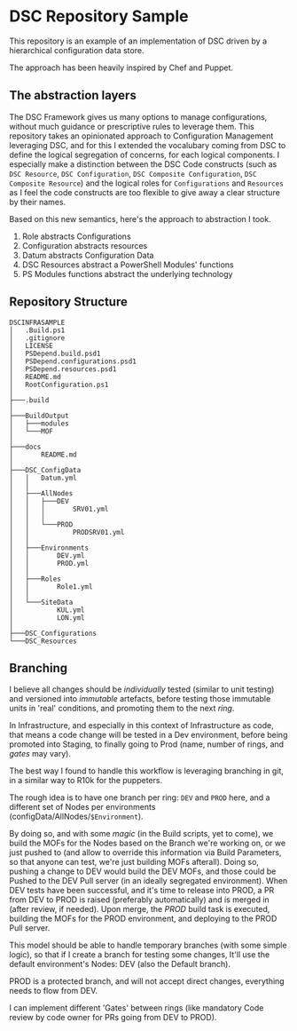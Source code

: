 # DSC Repository Sample

This repository is an example of an implementation of DSC driven by a hierarchical configuration data store.

The approach has been heavily inspired by Chef and Puppet.

## The abstraction layers

The DSC Framework gives us many options to manage configurations, without much guidance or prescriptive rules to leverage them.
This repository takes an opinionated approach to Configuration Management leveraging DSC, and for this I extended the vocalubary coming from DSC to define the logical segregation of concerns, for each logical components.
I especially make a distinction between the DSC Code constructs (such as `DSC Resource`, `DSC Configuration`, `DSC Composite Configuration`, `DSC Composite Resource`) and the logical roles for `Configurations` and `Resources` as I feel the code constructs are too flexible to give away a clear structure by their names.

Based on this new semantics, here's the approach to abstraction I took.

1. Role abstracts Configurations
2. Configuration abstracts resources
3. Datum abstracts Configuration Data
4. DSC Resources abstract a PowerShell Modules' functions
5. PS Modules functions abstract the underlying technology


## Repository Structure

```
DSCINFRASAMPLE
│   .Build.ps1
│   .gitignore
│   LICENSE
│   PSDepend.build.psd1
│   PSDepend.configurations.psd1
│   PSDepend.resources.psd1
│   README.md
│   RootConfiguration.ps1
│
├───.build
│
├───BuildOutput
│   ├───modules
│   └───MOF
│
├───docs
│       README.md
│
├───DSC_ConfigData
│   │   Datum.yml
│   │
│   ├───AllNodes
│   │   ├───DEV
│   │   │       SRV01.yml
│   │   │
│   │   └───PROD
│   │           PRODSRV01.yml
│   │
│   ├───Environments
│   │       DEV.yml
│   │       PROD.yml
│   │
│   ├───Roles
│   │       Role1.yml
│   │
│   └───SiteData
│           KUL.yml
│           LON.yml
│
├───DSC_Configurations
└───DSC_Resources
```

## Branching

I believe all changes should be _individually_ tested (similar to unit testing) and versioned into _immutable_ artefacts, before testing those immutable units in 'real' conditions, and promoting them to the next _ring_.

In Infrastructure, and especially in this context of Infrastructure as code, that means a code change will be tested in a Dev environment, before being promoted into Staging, to finally going to Prod (name, number of rings, and _gates_ may vary).

The best way I found to handle this workflow is leveraging branching in git, in a similar way to R10k for the puppeters.

The rough idea is to have one branch per ring: `DEV` and `PROD` here, and a different set of Nodes per environments (configData/AllNodes/`$Environment`).

By doing so, and with some _magic_ (in the Build scripts, yet to come), we build the MOFs for the Nodes based on the Branch we're working on, or we just pushed to (and allow to override this information via Build Parameters, so that anyone can test, we're just building MOFs afterall). Doing so, pushing a change to DEV would build the DEV MOFs, and those could be Pushed to the DEV Pull server (in an ideally segregated environment). When DEV tests have been successful, and it's time to release into PROD, a PR from DEV to PROD is raised (preferably automatically) and is merged in (after review, if needed).
Upon merge, the _PROD_ build task is executed, building the MOFs for the PROD environment, and deploying to the PROD Pull server.

This model should be able to handle temporary branches (with some simple logic), so that if I create a branch for testing some changes, It'll use the default environment's Nodes: DEV (also the Default branch).

PROD is a protected branch, and will not accept direct changes, everything needs to flow from DEV.

I can implement different 'Gates' between rings (like mandatory Code review by code owner for PRs going from DEV to PROD).